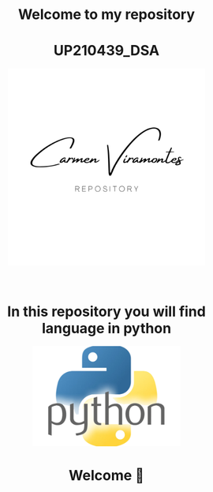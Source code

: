 <h1>  <div align= "center"> Welcome to my repository</h1>
<div align=center>
<h1>UP210439_DSA</h1>
  <div></div>
<div align="center">
<img src="https://github.com/up210439/up210439_DSA/blob/main/logo.png" width="400">
  <div></div>
  <br></br>
  <h1>In this repository you will find language in python</h1>
  <div align="center">
  <img src="https://github.com/up210439/up210439_DSA/blob/main/Imagenes/logo%20python.png.png" width="300"
         <br></br>
  <h1>Welcome 👾</h1>
  <div></div>
  
